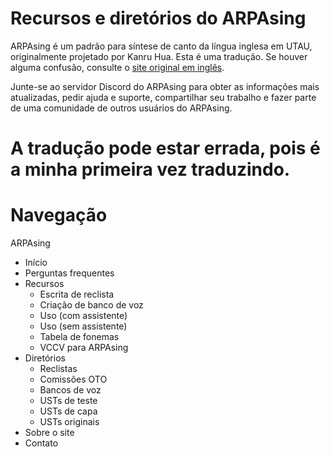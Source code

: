 # Recursos e diretórios do ARPAsing

ARPAsing é um padrão para síntese de canto da língua inglesa em UTAU, originalmente projetado por Kanru Hua.
Esta é uma tradução. Se houver alguma confusão, consulte o [site original em inglês]().

Junte-se ao servidor Discord do ARPAsing para obter as informações mais atualizadas, pedir ajuda e suporte, compartilhar seu trabalho e fazer parte de uma comunidade de outros usuários do ARPAsing.

# A tradução pode estar errada, pois é a minha primeira vez traduzindo.

# Navegação

ARPAsing
- Início
- Perguntas frequentes
- Recursos
	- Escrita de reclista
	- Criação de banco de voz
	- Uso (com assistente)
	- Uso (sem assistente)
	- Tabela de fonemas
	- VCCV para ARPAsing
- Diretórios
	- Reclistas
	- Comissões OTO
	- Bancos de voz
	- USTs de teste
	- USTs de capa
	- USTs originais
- Sobre o site
- Contato